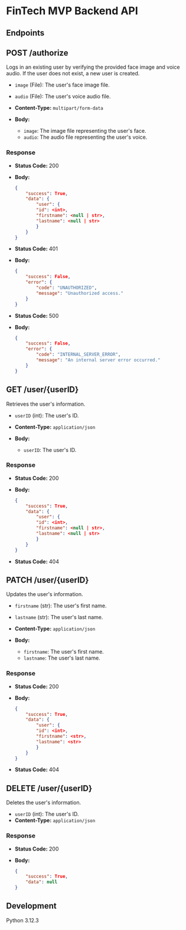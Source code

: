 # FinTech MVP Backend API

## Endpoints

## POST /authorize

Logs in an existing user by verifying the provided face image and voice audio. If the user does not exist, a new user is created.

- `image` (File): The user's face image file.
- `audio` (File): The user's voice audio file.

- **Content-Type:** `multipart/form-data`
- **Body:**
  - `image`: The image file representing the user's face.
  - `audio`: The audio file representing the user's voice.

### Response

- **Status Code:** 200
- **Body:**
  
    ```json
    {
        "success": True,
        "data": {
            "user": {
            "id": <int>,
            "firstname": <null | str>,
            "lastname": <null | str>
            }
        }
    }
    ```

- **Status Code:** 401
- **Body:**
  
    ```json
    {
        "success": False,
        "error": {
            "code": "UNAUTHORIZED",
            "message": "Unauthorized access."
        }
    }
    ```

- **Status Code:** 500
- **Body:**
  
    ```json
    {
        "success": False,
        "error": {
            "code": "INTERNAL_SERVER_ERROR",
            "message": "An internal server error occurred."
        }
    }
    ```

## GET /user/{userID}

Retrieves the user's information.

- `userID` (int): The user's ID.

- **Content-Type:** `application/json`
- **Body:**
  - `userID`: The user's ID.

### Response

- **Status Code:** 200
- **Body:**
  
    ```json
    {
        "success": True,
        "data": {
            "user": {
            "id": <int>,
            "firstname": <null | str>,
            "lastname": <null | str>
            }
        }
    }
    ```

- **Status Code:** 404

## PATCH /user/{userID}

Updates the user's information.

- `firstname` (str): The user's first name.
- `lastname` (str): The user's last name.

- **Content-Type:** `application/json`
- **Body:**
  - `firstname`: The user's first name.
  - `lastname`: The user's last name.

### Response

- **Status Code:** 200
- **Body:**
  
    ```json
    {
        "success": True,
        "data": {
            "user": {
            "id": <int>,
            "firstname": <str>,
            "lastname": <str>
            }
        }
    }
    ```

- **Status Code:** 404

## DELETE /user/{userID}

Deletes the user's information.

- `userID` (int): The user's ID.
- **Content-Type:** `application/json`

### Response

- **Status Code:** 200
- **Body:**
  
    ```json
    {
        "success": True,
        "data": null
    }
    ```

## Development

Python 3.12.3
